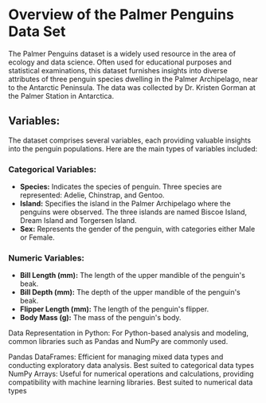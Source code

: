 # Overview of the Palmer Penguins Data Set
The Palmer Penguins dataset is a widely used resource in the area of ecology and data science. Often used for educational purposes and statistical examinations, this dataset furnishes insights into diverse attributes of three penguin species dwelling in the Palmer Archipelago, near to the Antarctic Peninsula. The data was collected by Dr. Kristen Gorman at the Palmer Station in Antarctica.

## Variables:
The dataset comprises several variables, each providing valuable insights into the penguin populations. Here are the main types of variables included:

### Categorical Variables:

- **Species:** Indicates the species of penguin. Three species are represented: Adelie, Chinstrap, and Gentoo.
- **Island:** Specifies the island in the Palmer Archipelago where the penguins were observed. The three islands are named Biscoe Island, Dream Island and Torgersen Island.
- **Sex:** Represents the gender of the penguin, with categories either Male or Female.
  
### Numeric Variables:

- **Bill Length (mm):** The length of the upper mandible of the penguin's beak.
- **Bill Depth (mm):** The depth of the upper mandible of the penguin's beak.
- **Flipper Length (mm):** The length of the penguin's flipper.
- **Body Mass (g):** The mass of the penguin's body.

Data Representation in Python:
For Python-based analysis and modeling, common libraries such as Pandas and NumPy are commonly used.

Pandas DataFrames: Efficient for managing mixed data types and conducting exploratory data analysis. 
Best suited to categorical data types
NumPy Arrays: Useful for numerical operations and calculations, providing compatibility with machine learning libraries.
Best suited to numerical data types
